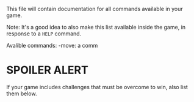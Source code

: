 This file will contain documentation for all commands available in your game.

Note:  It's a good idea to also make this list available inside the game, in response to a `HELP` command.

Avalible commands: 
-move: a comm


# SPOILER ALERT

If your game includes challenges that must be overcome to win, also list them below.
